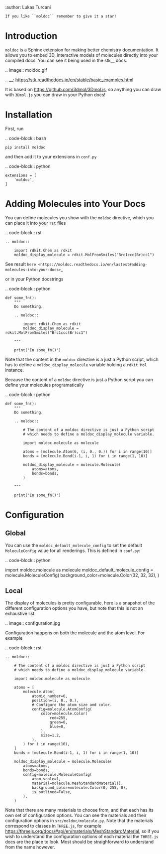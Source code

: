 :author: Lukas Turcani



    If you like ``moldoc`` remember to give it a star!

Introduction
============

``moldoc`` is a Sphinx extension for making better chemistry
documentation. It allows you to embed 3D, interactive models of
molecules directly into your compiled docs. You can see it being used
in the stk__ docs.

.. image:: moldoc.gif

.. __: https://stk.readthedocs.io/en/stable/basic_examples.html


It is based on https://github.com/3dmol/3Dmol.js, so anything you can draw
with ``3Dmol.js`` you can draw in your Python docs!

Installation
============

First, run

.. code-block:: bash

    pip install moldoc


and then add it to your extensions in ``conf.py``

.. code-block:: python

    extensions = [
        'moldoc',
    ]

Adding Molecules into Your Docs
===============================

You can define molecules you show with the ``moldoc`` directive,
which you  can place it into your ``rst`` files

.. code-block:: rst

    .. moldoc::

        import rdkit.Chem as rdkit
        moldoc_display_molecule = rdkit.MolFromSmiles("Brc1ccc(Br)cc1")

See result `here <https://moldoc.readthedocs.io/en/lastest#adding-molecules-into-your-docs>`_

or in your Python docstrings

.. code-block:: python

    def some_fn():
        """
        Do something.

        .. moldoc::

            import rdkit.Chem as rdkit
            moldoc_display_molecule = rdkit.MolFromSmiles("Brc1ccc(Br)cc1")

        """

        print('In some_fn()')

Note that the content in the ``moldoc`` directive is a just a Python
script, which has to define a ``moldoc_display_molecule`` variable
holding a ``rdkit.Mol`` instance.

Because the content of a ``moldoc`` directive is just a Python script
you can define your molecules programatically

.. code-block:: python

    def some_fn():
        """
        Do something.

        .. moldoc::

            # The content of a moldoc directive is just a Python script
            # which needs to define a moldoc_display_molecule variable.

            import moldoc.molecule as molecule

            atoms = [molecule.Atom(6, (i, 0., 0.)) for i in range(10)]
            bonds = [molecule.Bond(i-1, i, 1) for i in range(1, 10)]

            moldoc_display_molecule = molecule.Molecule(
                atoms=atoms,
                bonds=bonds,
            )

        """

        print('In some_fn()')


Configuration
=============

Global
------

You can use the ``moldoc_default_molecule_config`` to set the default
``MoleculeConfig`` value for all renderings. This is defined in ``conf.py``:

.. code-block:: python

  import moldoc.molecule as molecule
  moldoc_default_molecule_config = molecule.MoleculeConfig(
      background_color=molecule.Color(32, 32, 32),
  )

Local
-----

The display of molecules is pretty configurable, here is a snapshot of
the different configuration options you have, but note that this is
not an exhaustive list

.. image:: configuration.jpg

Configuration happens on both the molecule and the atom level. For
example

.. code-block:: rst

    .. moldoc::

        # The content of a moldoc directive is just a Python script
        # which needs to define a moldoc_display_molecule variable.

        import moldoc.molecule as molecule

        atoms = [
            molecule.Atom(
                atomic_number=6,
                position=(i, 0., 0.),
                # Configure the atom size and color.
                config=molecule.AtomConfig(
                    color=molecule.Color(
                        red=255,
                        green=0,
                        blue=0,
                    ),
                    size=1.2,
                ),
            ) for i in range(10),
        ]
        bonds = [molecule.Bond(i-1, i, 1) for i in range(1, 10)]

        moldoc_display_molecule = molecule.Molecule(
            atoms=atoms,
            bonds=bonds,
            config=molecule.MoleculeConfig(
                atom_scale=1,
                material=molecule.MeshStandardMaterial(),
                background_color=molecule.Color(0, 255, 0),
                is_outlined=False,
            ),
        )


Note that there are many materials to choose from, and that each has
its own set of configuration options. You can see the materials and
their configuration options in ``src/moldoc/molecule.py``. Note that
the materials correspond to classes in ``THREE.js``, for example
https://threejs.org/docs/#api/en/materials/MeshStandardMaterial, so
if you wish to understand the configuration options of each material
the ``THREE.js`` docs are the place to look. Most should be
straighforward to understand from the name however.
